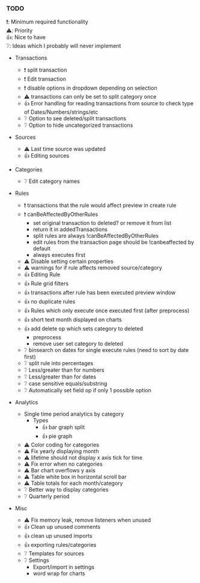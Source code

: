 ### TODO
❗: Minimum required functionality  
⚠️: Priority  
👍: Nice to have  
❔: Ideas which I probably will never implement


- Transactions
    - ❗ split transaction
    - ❗ Edit transaction
    - ❗ disable options in dropdown depending on selection
    - ⚠️ transactions can only be set to split category once
    - 👍 Error handling for reading transactions from source to check type of Dates/Numbers/strings/etc
    - ❔ Option to see deleted/split transactions
    - ❔ Option to hide uncategorized transactions

- Sources
    - ⚠️ Last time source was updated
    - 👍 Editing sources

- Categories
    - ❔ Edit category names

- Rules
    - ❗ transactions that the rule would affect preview in create rule
    - ❗ canBeAffectedByOtherRules
        - set original transaction to deleted? or remove it from list
        - return it in addedTransactions
        - split rules are always !canBeAffectedByOtherRules
        - edit rules from the transaction page should be !canbeaffected by default
        - always executes first
    - ⚠️ Disable setting certain properties
    - ⚠️ warnings for if rule affects removed source/category
    - 👍 Editing Rule
    - 👍 Rule grid filters
    - 👍 transactions after rule has been executed preview window
    - 👍 no duplicate rules
    - 👍 Rules which only execute once executed first (after preprocess)
    - 👍 short text month displayed on charts
    - 👍 add delete op which sets category to deleted
        - preprocess
        - remove user set category to deleted
    - ❔ binsearch on dates for single execute rules (need to sort by date first)
    - ❔ split rule into percentages
    - ❔ Less/greater than for numbers
    - ❔ Less/greater than for dates
    - ❔ case sensitive equals/substring
    - ❔ Automatically set field op if only 1 possible option

- Analytics
    - Single time period analytics by category
        - Types
            - 👍 bar graph split
            - 👍 pie graph
    - ⚠️ Color coding for categories
    - ⚠️ Fix yearly displaying month
    - ⚠️ lifetime should not display x axis tick for time
    - ⚠️ Fix error when no categories
    - ⚠️ Bar chart overflows y axis
    - ⚠️ Table white box in horizontal scroll bar
    - ⚠️ Table totals for each month/category
    - ❔ Better way to display categories
    - ❔ Quarterly period

- Misc
    - ⚠️ Fix memory leak, remove listeners when unused
    - 👍 Clean up unused comments
    - 👍 clean up unused imports
    - 👍 exporting rules/categories
    - ❔ Templates for sources
    - ❔ Settings
        - Export/import in settings
        - word wrap for charts